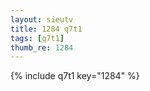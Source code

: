 ```yaml
--- 
layout: sieutv
title: 1284 q7t1
tags: [q7t1]
thumb_re: 1284
---
```

{% include q7t1 key="1284" %} 
